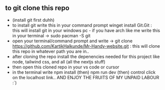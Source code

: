 ## to git clone this repo
- (install git first duhh)
- to install git write this in your command prompt winget install Git.Git : this will install git in your windows pc 
        - if you have arch like me write this in your terminal -> sudo pacman -S git
- open your terminal/command prompt and write -> git clone https://github.com/KartikHalkunde/Mr-Handy-website.git : this will clone this repo in whatever path you are in..
- after cloning the repo install the depenencies needed for this project like node, tailwind css, and all (all the nextjs stuff)
- then open this cloned repo in your vs code or cursor
- in the terminal write npm install (then) npm run dev (then) control click on the localhost link..  AND ENJOY THE FRUITS OF MY UNPAID LABOUR :`)
